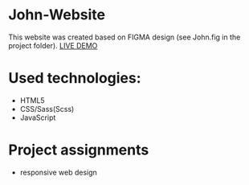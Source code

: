 # John-Website
This website was created based on FIGMA design (see John.fig in the project folder).
[LIVE DEMO](https://jewgienijd.github.io/John-Website/index.html)

# Used technologies:
- HTML5
- CSS/Sass(Scss)
- JavaScript

# Project assignments
- responsive web design
